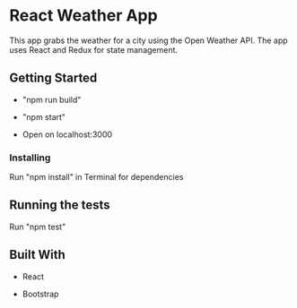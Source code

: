 # React Weather App

This app grabs the weather for a city using the Open Weather API.
The app uses React and Redux for state management.

## Getting Started

- "npm run build"

- "npm start"

- Open on localhost:3000

### Installing

Run "npm install" in Terminal for dependencies

## Running the tests

Run "npm test"

## Built With

- React

- Bootstrap
